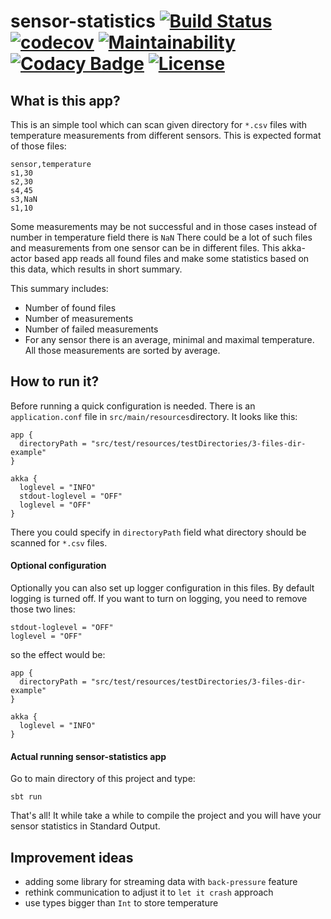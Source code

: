 # sensor-statistics [![Build Status](https://travis-ci.com/Hotrook/sensor-statistics.svg?branch=master)](https://travis-ci.com/Hotrook/sensor-statistics) [![codecov](https://codecov.io/gh/Hotrook/sensor-statistics/branch/master/graph/badge.svg)](https://codecov.io/gh/Hotrook/sensor-statistics) [![Maintainability](https://api.codeclimate.com/v1/badges/d271d121a131822dcbfa/maintainability)](https://codeclimate.com/github/Hotrook/sensor-statistics/maintainability) [![Codacy Badge](https://api.codacy.com/project/badge/Grade/0b43ef39bcee4d78a358d794c551d5f1)](https://app.codacy.com/app/Hotrook/sensor-statistics?utm_source=github.com&utm_medium=referral&utm_content=Hotrook/sensor-statistics&utm_campaign=Badge_Grade_Dashboard) [![License](https://img.shields.io/badge/License-Apache%202.0-blue.svg)](https://opensource.org/licenses/Apache-2.0) 

## What is this app? 

This is an simple tool which can scan given directory for `*.csv` files with temperature measurements from different sensors.
This is expected format of those files: 
```csv
sensor,temperature
s1,30
s2,30
s4,45
s3,NaN
s1,10
```
Some measurements may be not successful and in those cases instead of number in temperature field there is `NaN`
There could be a lot of such files and measurements from one sensor can be in different files. 
This akka-actor based app reads all found files and make some statistics based on this data, which results in short summary.

This summary includes:
* Number of found files
* Number of measurements
* Number of failed measurements
* For any sensor there is an average, minimal and maximal temperature. All those measurements are sorted by average.

## How to run it? 

Before running a quick configuration is needed. There is an `application.conf` file in `src/main/resources`directory.
It looks like this:
```
app {
  directoryPath = "src/test/resources/testDirectories/3-files-dir-example"
}

akka {
  loglevel = "INFO"
  stdout-loglevel = "OFF"
  loglevel = "OFF"
}
```
There you could specify in `directoryPath` field what directory should be scanned for `*.csv` files.

#### Optional configuration 
Optionally you can also set up logger configuration in this files. By default logging is turned off. 
If you want to turn on logging, you need to remove those two lines:
```
stdout-loglevel = "OFF"
loglevel = "OFF"
```
so the effect would be: 
```
app {
  directoryPath = "src/test/resources/testDirectories/3-files-dir-example"
}

akka {
  loglevel = "INFO"
}
```

#### Actual running sensor-statistics app

Go to main directory of this project and type:
```
sbt run
```
That's all! It while take a while to compile the project and you will have your sensor statistics in Standard Output.

## Improvement ideas
* adding some library for streaming data with `back-pressure` feature
* rethink communication to adjust it to `let it crash` approach
* use types bigger than `Int` to store temperature
